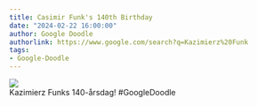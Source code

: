 ```yaml
---
title: Casimir Funk's 140th Birthday
date: "2024-02-22 16:00:00"
author: Google Doodle
authorlink: https://www.google.com/search?q=Kazimierz%20Funk
tags:
- Google-Doodle
---
```

<img src="https://www.google.com/logos/doodles/2024/casimir-funks-140th-birthday-6753651837110355-l.png" referrerpolicy="no-referrer"><br>Kazimierz Funks 140-årsdag! #GoogleDoodle